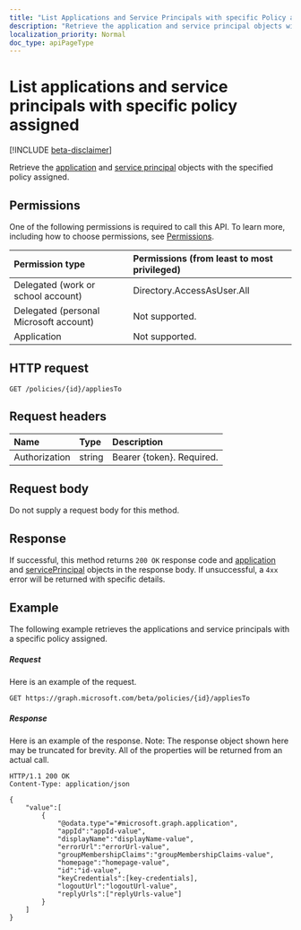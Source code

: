 ```yaml
---
title: "List Applications and Service Principals with specific Policy assigned"
description: "Retrieve the application and service principal objects with the specified policy assigned."
localization_priority: Normal
doc_type: apiPageType
---
```


# List applications and service principals with specific policy assigned

[!INCLUDE [beta-disclaimer](../../includes/beta-disclaimer.md)]

Retrieve the [application](../resources/application.md) and [service principal](../resources/serviceprincipal.md) objects with the specified policy assigned.

## Permissions
One of the following permissions is required to call this API. To learn more, including how to choose permissions, see [Permissions](/graph/permissions-reference).

|Permission type      | Permissions (from least to most privileged)              |
|:--------------------|:---------------------------------------------------------|
|Delegated (work or school account) | Directory.AccessAsUser.All    |
|Delegated (personal Microsoft account) | Not supported.    |
|Application | Not supported. |

## HTTP request
```http
GET /policies/{id}/appliesTo
```

## Request headers
| Name       | Type | Description|
|:---------------|:--------|:----------|
| Authorization  | string  | Bearer {token}. Required. |

## Request body
Do not supply a request body for this method.

## Response

If successful, this method returns `200 OK` response code and [application](../resources/application.md) and [servicePrincipal](../resources/serviceprincipal.md) objects in the response body. If unsuccessful, a `4xx` error will be returned with specific details.

## Example
The following example retrieves the applications and service principals with a specific policy assigned.

##### Request
Here is an example of the request.

```http
GET https://graph.microsoft.com/beta/policies/{id}/appliesTo
```

##### Response
Here is an example of the response. Note: The response object shown here may be truncated for brevity. All of the properties will be returned from an actual call.

```http
HTTP/1.1 200 OK
Content-Type: application/json

{
	"value":[
		{
			"@odata.type"="#microsoft.graph.application",
			"appId":"appId-value",
			"displayName":"displayName-value",
			"errorUrl":"errorUrl-value",
			"groupMembershipClaims":"groupMembershipClaims-value",
			"homepage":"homepage-value",
			"id":"id-value",
			"keyCredentials":[key-credentials],
			"logoutUrl":"logoutUrl-value",
			"replyUrls":["replyUrls-value"]
		}
	]
}
```

